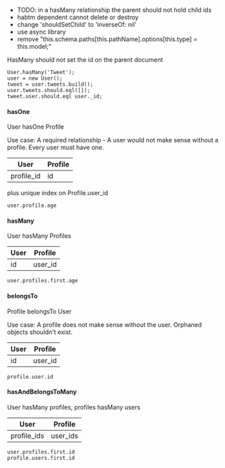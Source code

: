 - TODO: in a hasMany relationship the parent should not hold child ids
- habtm dependent cannot delete or destroy
- change 'shouldSetChild' to 'inverseOf: nil'
- use async library
- remove "this.schema.paths[this.pathName].options[this.type] = this.model;"

HasMany should not set the id on the parent document

    User.hasMany('Tweet');
    user = new User();
    tweet = user.tweets.build();
    user.tweets.should.eql([]);
    tweet.user.should.eql user._id;



#### hasOne

User hasOne Profile

Use case: A required relationship - A user would not make sense without a profile. Every user must have one.

| User       | Profile |
|------------|---------|
| profile_id | id      |

plus unique index on Profile.user_id

    user.profile.age

#### hasMany

User hasMany Profiles

| User | Profile |
|------|---------|
| id   | user_id |

    user.profiles.first.age

#### belongsTo

Profile belongsTo User

Use case: A profile does not make sense without the user. Orphaned objects shouldn't exist.

| User       | Profile |
|------------|---------|
| id         | user_id |

    profile.user.id

#### hasAndBelongsToMany

User hasMany profiles, profiles hasMany users

| User        | Profile  |
|-------------|----------|
| profile_ids | user_ids |

    user.profiles.first.id
    profile.users.first.id

